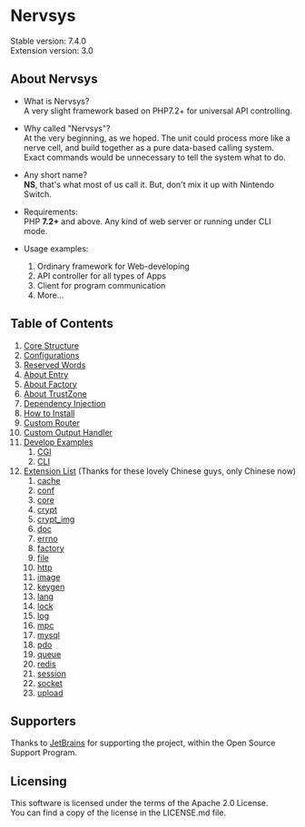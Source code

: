 # Nervsys

Stable version: 7.4.0  
Extension version: 3.0  

## About Nervsys

* What is Nervsys?  
A very slight framework based on PHP7.2+ for universal API controlling.  

* Why called "Nervsys"?  
At the very beginning, as we hoped. The unit could process more like a nerve cell, and build together as a pure data-based calling system. Exact commands would be unnecessary to tell the system what to do.  

* Any short name?  
**NS**, that's what most of us call it. But, don't mix it up with Nintendo Switch.  

* Requirements:  
PHP **7.2+** and above. Any kind of web server or running under CLI mode.  

* Usage examples:  
    1. Ordinary framework for Web-developing
    2. API controller for all types of Apps
    3. Client for program communication
    4. More...

## Table of Contents

1. [Core Structure](doc/CoreStructure.md)
2. [Configurations](doc/Configurations.md)
3. [Reserved Words](doc/ReservedWords.md)
4. [About Entry](doc/AboutEntry.md)
5. [About Factory](doc/AboutFactory.md)
6. [About TrustZone](doc/AboutTrustZone.md)
7. [Dependency Injection](doc/DependencyInjection.md)
8. [How to Install](doc/HowtoInstall.md)
9. [Custom Router](doc/CustomRouter.md)
10. [Custom Output Handler](doc/CustomOutputHandler.md)
11. [Develop Examples](doc/DevelopExamples.md)
    1. [CGI](doc/example/CGI.md)
    2. [CLI](doc/example/CLI.md)
12. [Extension List](doc/ExtensionList.md) (Thanks for these lovely Chinese guys, only Chinese now)
    1. [cache](doc/extension/cache.md)
    2. [conf](doc/extension/conf.md)
    3. [core](doc/extension/core.md)
    4. [crypt](doc/extension/crypt.md)
    5. [crypt_img](doc/extension/crypt_img.md)
    6. [doc](doc/extension/doc.md)
    7. [errno](doc/extension/errno.md)
    8. [factory](doc/extension/factory.md)
    9. [file](doc/extension/file.md)
    10. [http](doc/extension/http.md)
    11. [image](doc/extension/image.md)
    12. [keygen](doc/extension/keygen.md)
    13. [lang](doc/extension/lang.md)
    14. [lock](doc/extension/lock.md)
    15. [log](doc/extension/log.md)
    16. [mpc](doc/extension/mpc.md)
    17. [mysql](doc/extension/mysql.md)
    18. [pdo](doc/extension/pdo.md)
    19. [queue](doc/extension/queue.md)
    20. [redis](doc/extension/redis.md)
    21. [session](doc/extension/session.md)
    22. [socket](doc/extension/socket.md)
    23. [upload](doc/extension/upload.md)

## Supporters

Thanks to [JetBrains](https://www.jetbrains.com/) for supporting the project, within the Open Source Support Program.  

## Licensing

This software is licensed under the terms of the Apache 2.0 License.  
You can find a copy of the license in the LICENSE.md file.